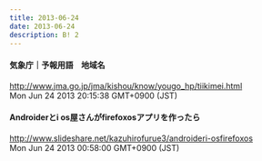 ```yaml
---
title: 2013-06-24
date: 2013-06-24
description: B! 2
---
```


#### 気象庁｜予報用語　地域名
http://www.jma.go.jp/jma/kishou/know/yougo_hp/tiikimei.html<br>
Mon Jun 24 2013 20:15:38 GMT+0900 (JST)<br>


#### Androiderとi os屋さんがfirefoxosアプリを作ったら
http://www.slideshare.net/kazuhirofurue3/androideri-osfirefoxos<br>
Mon Jun 24 2013 00:58:00 GMT+0900 (JST)<br>


